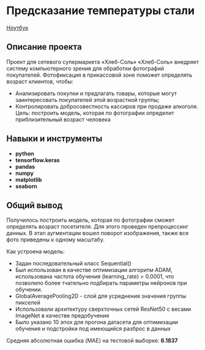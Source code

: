 # Предсказание температуры стали

[Ноутбук](https://github.com/egorgeravlad/yandex_practikum_DS/blob/main/age_predict/%D0%9D%D0%BE%D1%83%D1%82%D0%B1%D1%83%D0%BA%20%D1%81%20%D0%BD%D0%B5%D0%B8%CC%86%D1%80%D0%BE%D1%81%D0%B5%D1%82%D1%8C%D1%8E.%20%D0%9E%D0%BF%D1%80%D0%B5%D0%B4%D0%B5%D0%BB%D0%B5%D0%BD%D0%B8%D0%B5%20%D0%B2%D0%BE%D0%B7%D1%80%D0%B0%D1%81%D1%82%D0%B0%20%D0%BF%D0%BE%20%D1%84%D0%BE%D1%82%D0%BE.ipynb)

## Описание проекта

Проект для сетевого супермаркета «Хлеб-Соль»
«Хлеб-Соль» внедряет систему компьютерного зрения для обработки фотографий покупателей. Фотофиксация в прикассовой зоне поможет определять возраст клиентов, чтобы:
- Анализировать покупки и предлагать товары, которые могут заинтересовать покупателей этой возрастной группы;
- Контролировать добросовестность кассиров при продаже алкоголя.
Цель: построить модель, которая по фотографии определит приблизительный возраст человека


## Навыки и инструменты

- **python**
- **tensorflow.keras**
- **pandas**
- **numpy**
- **matplotlib**
- **seaborn**

## 

## Общий вывод

Получилось построить модель, которая по фотографии сможет определять возраст посетителя.
Для этого проведен препроцессинг данных. В этап аугментации вошел поворот изображения, также все фото приведены к одному масштабу.

Как устроена модель:
- Задан последовательный класс Sequential()
- Был использован в качестве оптимизации алгоритм ADAM, использована частота обучения (learning_rate) = 0.0001, что позволило более тчательно подбирать параметры нейронов при обучении.
- GlobalAveragePooling2D - слой для усреднения значения группы пикселей
- Использовали архитектуру сверхточных сетей ResNet50 с весами ImageNet в качестве предобучения
- Было указано 10 эпох для прогона датасета для оптимизации обучения и подстройки под имеющийся разброс в данных

Средняя абсолютная ошибка (MAE) на тестовой выборке: **6.1837**

